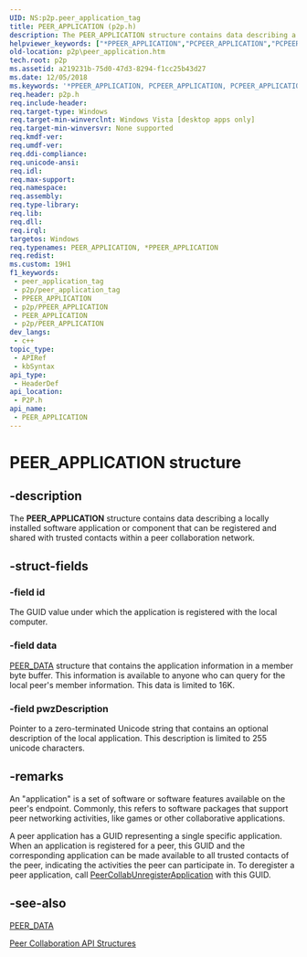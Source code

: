 ```yaml
---
UID: NS:p2p.peer_application_tag
title: PEER_APPLICATION (p2p.h)
description: The PEER_APPLICATION structure contains data describing a locally installed software application or component that can be registered and shared with trusted contacts within a peer collaboration network.
helpviewer_keywords: ["*PPEER_APPLICATION","PCPEER_APPLICATION","PCPEER_APPLICATION structure pointer [Peer Networking]","PEER_APPLICATION","PEER_APPLICATION structure [Peer Networking]","PPEER_APPLICATION","PPEER_APPLICATION structure pointer [Peer Networking]","p2p.peer_application","p2p/PCPEER_APPLICATION","p2p/PEER_APPLICATION","p2p/PPEER_APPLICATION"]
old-location: p2p\peer_application.htm
tech.root: p2p
ms.assetid: a219231b-75d0-47d3-8294-f1cc25b43d27
ms.date: 12/05/2018
ms.keywords: '*PPEER_APPLICATION, PCPEER_APPLICATION, PCPEER_APPLICATION structure pointer [Peer Networking], PEER_APPLICATION, PEER_APPLICATION structure [Peer Networking], PPEER_APPLICATION, PPEER_APPLICATION structure pointer [Peer Networking], p2p.peer_application, p2p/PCPEER_APPLICATION, p2p/PEER_APPLICATION, p2p/PPEER_APPLICATION'
req.header: p2p.h
req.include-header: 
req.target-type: Windows
req.target-min-winverclnt: Windows Vista [desktop apps only]
req.target-min-winversvr: None supported
req.kmdf-ver: 
req.umdf-ver: 
req.ddi-compliance: 
req.unicode-ansi: 
req.idl: 
req.max-support: 
req.namespace: 
req.assembly: 
req.type-library: 
req.lib: 
req.dll: 
req.irql: 
targetos: Windows
req.typenames: PEER_APPLICATION, *PPEER_APPLICATION
req.redist: 
ms.custom: 19H1
f1_keywords:
 - peer_application_tag
 - p2p/peer_application_tag
 - PPEER_APPLICATION
 - p2p/PPEER_APPLICATION
 - PEER_APPLICATION
 - p2p/PEER_APPLICATION
dev_langs:
 - c++
topic_type:
 - APIRef
 - kbSyntax
api_type:
 - HeaderDef
api_location:
 - P2P.h
api_name:
 - PEER_APPLICATION
---
```


# PEER_APPLICATION structure


## -description

The <b>PEER_APPLICATION</b> structure contains data describing a locally installed software application or component  that can be registered and shared with trusted contacts within a peer collaboration network.

## -struct-fields

### -field id

The GUID value under which the application is registered with the local computer.

### -field data

<a href="https://docs.microsoft.com/windows/desktop/api/p2p/ns-p2p-peer_data">PEER_DATA</a> structure that contains the application information in a member byte buffer. This information is available to anyone who can query for the local peer's member information. This data is limited to 16K.

### -field pwzDescription

Pointer to a zero-terminated Unicode string that contains an optional  description of the local application. This description is limited to 255 unicode characters.

## -remarks

An "application" is a set of software or software  features available on the peer's endpoint. Commonly, this refers to software packages that support peer networking activities, like games or other collaborative applications.

A peer application has a GUID representing a single specific application. When an application is registered for a peer, this GUID and the corresponding application can be made available to all trusted contacts of the peer, indicating the activities the peer can participate in. To deregister a peer application, call <a href="https://docs.microsoft.com/windows/desktop/api/p2p/nf-p2p-peercollabunregisterapplication">PeerCollabUnregisterApplication</a> with this GUID.

## -see-also

<a href="https://docs.microsoft.com/windows/desktop/api/p2p/ns-p2p-peer_data">PEER_DATA</a>



<a href="https://docs.microsoft.com/windows/desktop/P2PSdk/collaboration-api-structures">Peer Collaboration API Structures</a>

